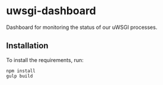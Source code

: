 uwsgi-dashboard
===============

Dashboard for monitoring the status of our uWSGI processes.

Installation
------------

To install the requirements, run:

```
npm install
gulp build
```
